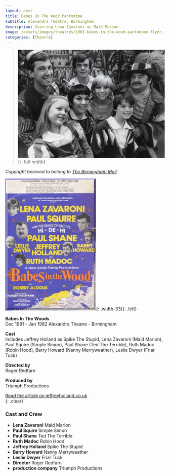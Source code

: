 ```yaml
---
layout: post
title: Babes In The Wood Pantomime
subtitle: Alexandra Theatre, Birmingham
description: Starring Lena Zavaroni as Maid Marion
image: /assets/images/theatres/1981-babes-in-the-wood-pantomime-flyer.jpg
categories: [Theatre]
---
```


> ![](/assets/images/theatres/1981-babes-in-the-wood-pantomime.jpg){: .full-width}

<cite>Copyright believed to belong to [The Birmingham Mail](https://www.birminghammail.co.uk/news/nostalgia/gallery/christmas-pantomime-198136)</cite>

![](/assets/images/theatres/1981-babes-in-the-wood-pantomime-flyer.jpg){: .width-33}{: .left}

**Babes In The Woods**
<br />Dec 1981 - Jan 1982 Alexandra Theatre - Birmingham

**Cast**
<br />
Includes Jeffrey Holland as Spike The Stupid, Lena Zavaroni (Maid Marion), Paul Squire (Simple Simon), Paul Shane (Ted The Terrible), Ruth Madoc (Robin Hood), Barry Howard (Nanny Merryweather), Leslie Dwyer (Friar Tuck)

**Directed by**
<br />
Roger Redfarn

**Produced by**
<br />
Triumph Productions

[Read the article on jeffreyholland.co.uk](http://www.jeffreyholland.co.uk/Jeffrey_Holland/Panto_Babes_In_The_Wood_1981.html)
<br />{: .clear}
### Cast and Crew
* **Lena Zavaroni** Maid Marion
* **Paul Squire** Simple Simon
* **Paul Shane** Ted The Terrible
* **Ruth Madoc** Robin Hood
* **Jeffrey Holland** Spike The Stupid
* **Barry Howard** Nanny Merryweather
* **Leslie Dwyer** Friar Tuck
* **Director** Roger Redfarn
* **production company** Triumph Productions

<style>
.dt-published {display: none;}
.post-meta:after {content: "23 December 1981 - 27 January 1982, daily shows at 2.30 and 7pm";}
.height-adjust1 {width:auto; height:350px;}
.height-adjust2 {width:auto; height:307px;}
.fit1 {width:367.7px; height:498px; object-fit: cover; margin-bottom:5px;}
</style>

